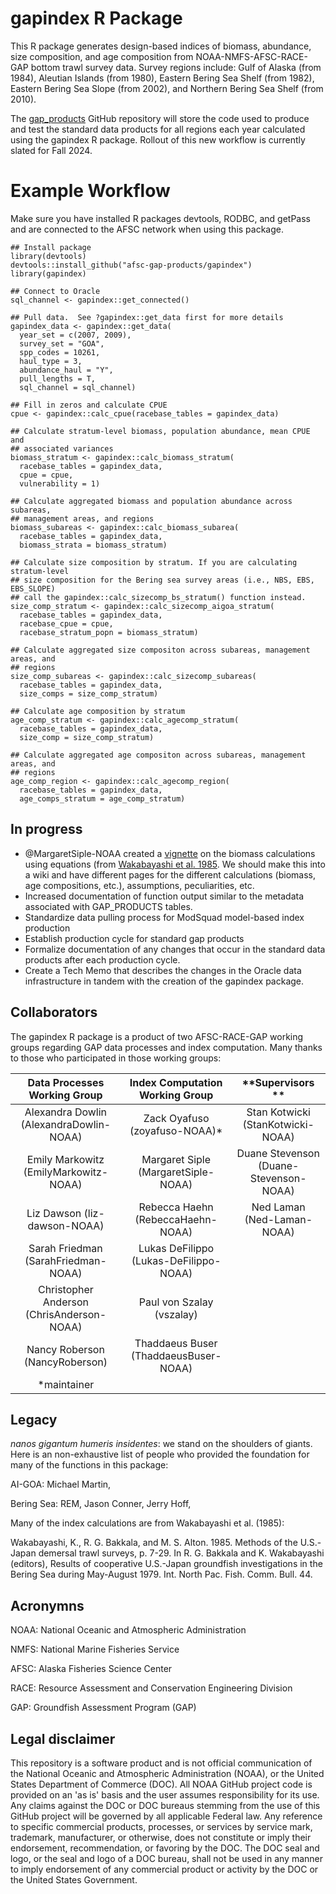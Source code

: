# gapindex R Package 

This R package generates design-based indices of biomass, abundance, size 
composition, and age composition from NOAA-NMFS-AFSC-RACE-GAP bottom trawl 
survey data. Survey regions include: Gulf of Alaska (from 1984), 
Aleutian Islands (from 1980), Eastern Bering Sea Shelf (from 1982), 
Eastern Bering Sea Slope (from 2002), and Northern Bering Sea Shelf (from 2010).

The [gap_products](https://github.com/afsc-gap-products/gap_products) 
GitHub repository will store the code used to produce and 
test the standard data products for all regions each year calculated using the
gapindex R package. Rollout of this new workflow is currently slated for Fall 2024.

# Example Workflow

Make sure you have installed R packages devtools, RODBC, and getPass and are 
connected to the AFSC network when using this package.

```
## Install package
library(devtools)
devtools::install_github("afsc-gap-products/gapindex")
library(gapindex)

## Connect to Oracle
sql_channel <- gapindex::get_connected()

## Pull data.  See ?gapindex::get_data first for more details
gapindex_data <- gapindex::get_data(
  year_set = c(2007, 2009),
  survey_set = "GOA",
  spp_codes = 10261,   
  haul_type = 3,
  abundance_haul = "Y",
  pull_lengths = T,
  sql_channel = sql_channel)

## Fill in zeros and calculate CPUE
cpue <- gapindex::calc_cpue(racebase_tables = gapindex_data)

## Calculate stratum-level biomass, population abundance, mean CPUE and 
## associated variances
biomass_stratum <- gapindex::calc_biomass_stratum(
  racebase_tables = gapindex_data,
  cpue = cpue,
  vulnerability = 1)

## Calculate aggregated biomass and population abundance across subareas,
## management areas, and regions
biomass_subareas <- gapindex::calc_biomass_subarea(
  racebase_tables = gapindex_data,
  biomass_strata = biomass_stratum)

## Calculate size composition by stratum. If you are calculating stratum-level
## size composition for the Bering sea survey areas (i.e., NBS, EBS, EBS_SLOPE) 
## call the gapindex::calc_sizecomp_bs_stratum() function instead. 
size_comp_stratum <- gapindex::calc_sizecomp_aigoa_stratum(
  racebase_tables = gapindex_data,
  racebase_cpue = cpue,
  racebase_stratum_popn = biomass_stratum)

## Calculate aggregated size compositon across subareas, management areas, and
## regions
size_comp_subareas <- gapindex::calc_sizecomp_subareas(
  racebase_tables = gapindex_data,
  size_comps = size_comp_stratum)

## Calculate age composition by stratum
age_comp_stratum <- gapindex::calc_agecomp_stratum(
  racebase_tables = gapindex_data, 
  size_comp = size_comp_stratum)

## Calculate aggregated age compositon across subareas, management areas, and
## regions
age_comp_region <- gapindex::calc_agecomp_region(
  racebase_tables = gapindex_data, 
  age_comps_stratum = age_comp_stratum)

```

## In progress
* @MargaretSiple-NOAA created a [vignette](https://github.com/zoyafuso-NOAA/design-based-indices/tree/master/old_scripts/vignettes) on the biomass calculations using equations (from [Wakabayashi et al. 1985](https://drive.google.com/file/d/1m5c1N4WYysM1pscrpcgWOGZSZIK8vIHr/view?usp=sharing). We should make this into a wiki and have different pages for the different calculations (biomass, age compositions, etc.), assumptions, peculiarities, etc. 
* Increased documentation of function output similar to the metadata associated with GAP_PRODUCTS tables.
* Standardize data pulling process for ModSquad model-based index production
* Establish production cycle for standard gap products
* Formalize documentation of any changes that occur in the standard data products after each production cycle. 
* Create a Tech Memo that describes the changes in the Oracle data infrastructure
  in tandem with the creation of the gapindex package.

## Collaborators
The gapindex R package is a product of two AFSC-RACE-GAP working groups 
regarding GAP data processes and index computation. Many thanks to those who 
participated in those working groups:

**Data Processes Working Group**|**Index Computation Working Group**|**Supervisors **
:-----:|:-----:|:-----:
Alexandra Dowlin (AlexandraDowlin-NOAA)|Zack Oyafuso (zoyafuso-NOAA)*|Stan Kotwicki (StanKotwicki-NOAA)
Emily Markowitz (EmilyMarkowitz-NOAA)|Margaret Siple (MargaretSiple-NOAA)|Duane Stevenson (Duane-Stevenson-NOAA)
Liz Dawson (liz-dawson-NOAA)|Rebecca Haehn (RebeccaHaehn-NOAA)|Ned Laman (Ned-Laman-NOAA)
Sarah Friedman (SarahFriedman-NOAA)|Lukas DeFilippo (Lukas-DeFilippo-NOAA)| 
Christopher Anderson (ChrisAnderson-NOAA)|Paul von Szalay (vszalay)| 
Nancy Roberson (NancyRoberson)|Thaddaeus Buser (ThaddaeusBuser-NOAA)| 
 |*maintainer| 

## Legacy
*nanos gigantum humeris insidentes*: we stand on the shoulders of giants. 
Here is an non-exhaustive list of people who provided the foundation for many 
of the functions in this package:

AI-GOA: Michael Martin, 

Bering Sea: REM, Jason Conner, Jerry Hoff, 

Many of the index calculations are from Wakabayashi et al. (1985):

Wakabayashi, K., R. G. Bakkala, and M. S. Alton. 1985. Methods of the 
     U.S.-Japan demersal trawl surveys, p. 7-29. In R. G. Bakkala and K. 
     Wakabayashi (editors), Results of cooperative U.S.-Japan groundfish 
     investigations in the Bering Sea during May-August 1979. Int. North Pac. 
     Fish. Comm. Bull. 44.

## Acronymns
NOAA: National Oceanic and Atmospheric Administration

NMFS: National Marine Fisheries Service

AFSC: Alaska Fisheries Science Center

RACE: Resource Assessment and Conservation Engineering Division

GAP: Groundfish Assessment Program (GAP)

## Legal disclaimer
This repository is a software product and is not official communication of the National Oceanic and Atmospheric Administration (NOAA), or the United States Department of Commerce (DOC). All NOAA GitHub project code is provided on an 'as is' basis and the user assumes responsibility for its use. Any claims against the DOC or DOC bureaus stemming from the use of this GitHub project will be governed by all applicable Federal law. Any reference to specific commercial products, processes, or services by service mark, trademark, manufacturer, or otherwise, does not constitute or imply their endorsement, recommendation, or favoring by the DOC. The DOC seal and logo, or the seal and logo of a DOC bureau, shall not be used in any manner to imply endorsement of any commercial product or activity by the DOC or the United States Government.

